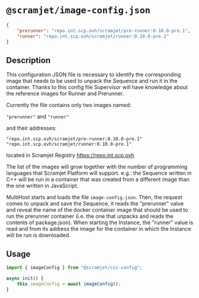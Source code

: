 # `@scramjet/image-config.json`

```json
{
    "prerunner": "repo.int.scp.ovh/scramjet/pre-runner:0.10.0-pre.1",
    "runner": "repo.int.scp.ovh/scramjet/runner:0.10.0-pre.1"
}
```

## Description

This configuration JSON file is necessary to identify the corresponding image that needs to be used to unpack the Sequence and run it in the container. Thanks to this config file Supervisor will have knowledge about the reference images for Runner and Prerunner.

Currently the file contains only two images named:

`"prerunner"`
and
`"runner"`

 and their addresses:

`"repo.int.scp.ovh/scramjet/pre-runner:0.10.0-pre.1"`
`"repo.int.scp.ovh/scramjet/runner:0.10.0-pre.1"`

located in Scramjet Registry <https://repo.int.scp.ovh>

The list of the images will grow together with the number of programming languages that Scramjet Platform will support. e.g.: the Sequence written in C++ will be run in a container that was created from a different image than the one written in JavaScript.

MultiHost starts and loads the file `image-config.json`. Then, the request comes to unpack and save the Sequence, it reads the "prerunner" value and reveal the name of the docker container image that should be used to run the prerunner container (i.e. the one that unpacks and reads the contents of package.json). When starting the Instance, the "runner" value is read and from its address the image for the container in which the Instance will be run is downloaded.

## Usage

[comment]: <I am not sure if the usage below is OK, please correct if not, thank you form the mountain! ;)>

```js
import { imageConfig } from "@scramjet/csi-config";

async init() {
    this.imageConfig = await imageConfig();
}
```
